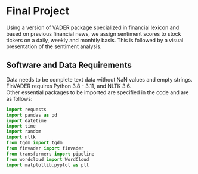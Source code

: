 # Final Project
Using a version of VADER package specialized in financial lexicon and based on previous financial news, we assign sentiment scores to stock tickers on a daily, weekly and monhtly basis.
This is followed by a visual presentation of the sentiment analysis.

## Software and Data Requirements 

Data needs to be complete text data without NaN values and empty strings. 
FinVADER requires Python 3.8 - 3.11, and NLTK 3.6.  
Other essential packages to be imported are specified in the code and are as follows:
```python
import requests
import pandas as pd
import datetime
import time
import random
import nltk
from tqdm import tqdm
from finvader import finvader
from transformers import pipeline
from wordcloud import WordCloud
import matplotlib.pyplot as plt
```
